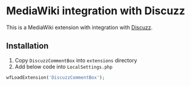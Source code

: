 # MediaWiki integration with Discuzz

This is a MediaWiki extension with integration with [Discuzz](https://github.com/discuzz-app/discuzz).

## Installation
1) Copy `DiscuzzCommentBox` into `extensions` directory
2) Add below code into `LocalSettings.php`
```php
wfLoadExtension('DiscuzzCommentBox');
```
